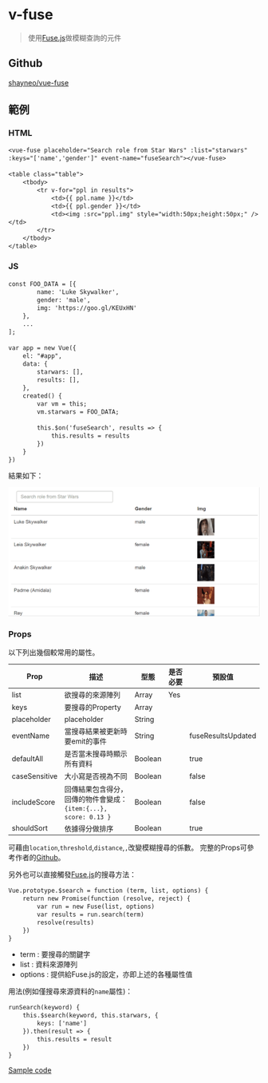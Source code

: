 # v-fuse

> 使用[Fuse.js](http://fusejs.io/)做模糊查詢的元件

## Github

[shayneo/vue-fuse](https://github.com/shayneo/vue-fuse)

## 範例

### HTML

```
<vue-fuse placeholder="Search role from Star Wars" :list="starwars" :keys="['name','gender']" event-name="fuseSearch"></vue-fuse>

<table class="table">
    <tbody>
        <tr v-for="ppl in results">
            <td>{{ ppl.name }}</td>
            <td>{{ ppl.gender }}</td>
            <td><img :src="ppl.img" style="width:50px;height:50px;" /></td>
        </tr>
    </tbody>
</table>
```

### JS

```
const FOO_DATA = [{
        name: 'Luke Skywalker',
        gender: 'male',
        img: 'https://goo.gl/KEUxHN'
    },
    ...
];

var app = new Vue({
    el: "#app",
    data: {
        starwars: [],
        results: [],
    },
    created() {
        var vm = this;
        vm.starwars = FOO_DATA;

        this.$on('fuseSearch', results => {
            this.results = results
        })
    }
})
```

結果如下：

![](assets/demo.gif)


### Props

以下列出幾個較常用的屬性。

| Prop | 描述 | 型態 | 是否必要 | 預設值  |
|------------|--------------------------------------------------------|---------|------|----------|
| list | 欲搜尋的來源陣列 | Array | Yes | |
| keys | 要搜尋的Property | Array  | | |
| placeholder | placeholder | String | | |
| eventName | 當搜尋結果被更新時要emit的事件 | String  | | fuseResultsUpdated |
| defaultAll | 是否當未搜尋時顯示所有資料 | Boolean  | | true |
| caseSensitive | 大小寫是否視為不同 | Boolean  | | false |
| includeScore | 回傳結果包含得分，回傳的物件會變成：`{item:{...}, score: 0.13 }` | Boolean  | | false |
| shouldSort | 依據得分做排序 | Boolean  | | true |

可藉由`location`,`threshold`,`distance`,``,``改變模糊搜尋的係數。
完整的Props可參考作者的[Github](https://github.com/shayneo/vue-fuse#compoment-props)。


另外也可以直接觸發[Fuse.js](http://fusejs.io/)的搜尋方法：

```
Vue.prototype.$search = function (term, list, options) {
    return new Promise(function (resolve, reject) {
        var run = new Fuse(list, options)
        var results = run.search(term)
        resolve(results)
    })
}
```

- term : 要搜尋的關鍵字
- list : 資料來源陣列
- options : 提供給Fuse.js的設定，亦即上述的各種屬性值

用法(例如僅搜尋來源資料的`name`屬性)：

```
runSearch(keyword) {
    this.$search(keyword, this.starwars, {
        keys: ['name']
    }).then(result => {
        this.results = result
    })
}
```

[Sample code](https://github.com/KarateJB/vue-fuse/tree/master/demo)